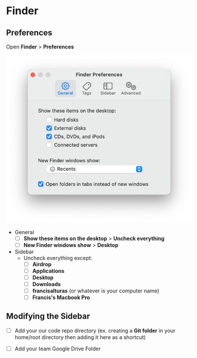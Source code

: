 # Finder

## Preferences

Open **Finder** &gt; **Preferences**

![](../../.gitbook/assets/image%20%2814%29.png)

* General
  * [ ] **Show these items on the desktop** &gt; **Uncheck everything**
  * [ ] **New Finder windows show** &gt; **Desktop** 
* Sidebar
  * Uncheck everything except:
    * [ ] **Airdrop**
    * [ ] **Applications**
    * [ ] **Desktop**
    * [ ] **Downloads**
    * [ ] **francisalturas** \(or whatever is your computer name\)
    * [ ] **Francis's Macbook Pro** 

## Modifying the Sidebar

* [ ] Add your our code repo directory \(ex. creating a **Git folder** in your home/root directory then adding it here as a shortcut\) 
* [ ] Add your team Google Drive Folder


